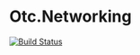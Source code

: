# Otc.Networking
[![Build Status](https://travis-ci.org/OleConsignado/otc-networking.svg?branch=master)](https://travis-ci.org/OleConsignado/otc-networking)
